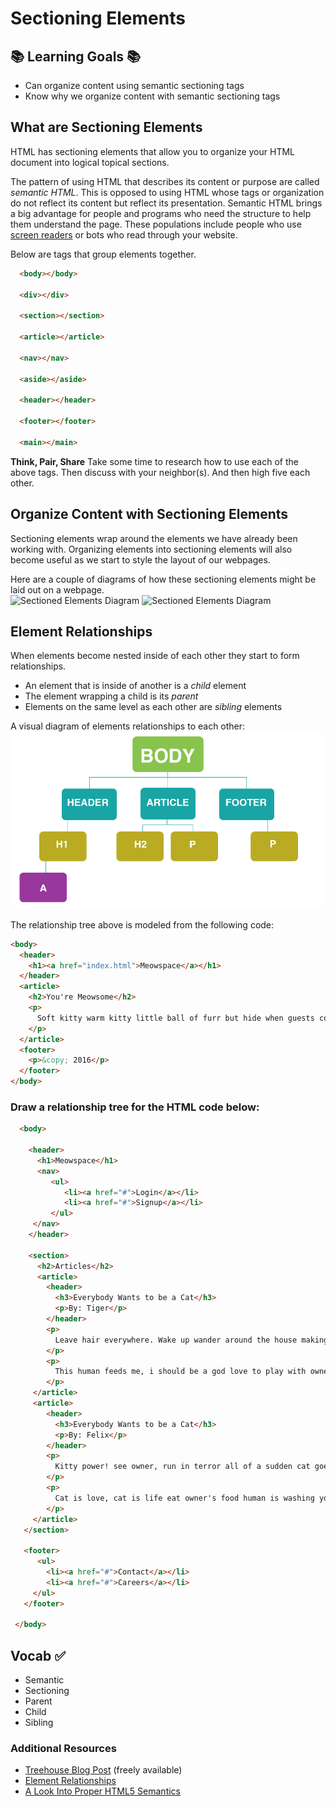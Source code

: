 # Sectioning Elements


## 📚 Learning Goals 📚
- Can organize content using semantic sectioning tags
- Know why we organize content with semantic sectioning tags

## What are Sectioning Elements
HTML has sectioning elements that allow you to organize your HTML document into logical topical sections.

The pattern of using HTML that describes its content or purpose are called *semantic HTML*. This is opposed to using HTML whose tags or organization do not reflect its content but reflect its presentation. Semantic HTML brings a big advantage for people and programs who need the structure to help them understand the page. These populations include people who use [screen readers](http://webaim.org/techniques/screenreader/) or bots who read through your website.


Below are tags that group elements together.

```html
  <body></body>

  <div></div>

  <section></section>

  <article></article>

  <nav></nav>

  <aside></aside>

  <header></header>

  <footer></footer>

  <main></main>
```
**Think, Pair, Share**
Take some time to research how to use each of the above tags. Then discuss with your neighbor(s). And then high five each other.

## Organize Content with Sectioning Elements
Sectioning elements wrap around the elements we have already been working with. Organizing elements into sectioning elements will also become useful as we start to style the layout of our webpages.

Here are a couple of diagrams of how these sectioning elements might be laid out on a webpage.   
![Sectioned Elements Diagram](imgs/section_elements.gif)
![Sectioned Elements Diagram](imgs/section_elements2.png)


## Element Relationships
When elements become nested inside of each other they start to form relationships.
- An element that is inside of another is a _child_ element
- The element wrapping a child is its _parent_
- Elements on the same level as each other are _sibling_ elements

A visual diagram of elements relationships to each other:
![Element Relationship Diagram](imgs/content-hierarchy-diagram.png)

The relationship tree above is modeled from the following code:
```html
<body>
  <header>
    <h1><a href="index.html">Meowspace</a></h1>
  </header>
  <article>
    <h2>You're Meowsome</h2>
    <p>
      Soft kitty warm kitty little ball of furr but hide when guests come over, for gnaw the corn cob purr for no reason. Lies down knock over christmas tree but kitty ipsum dolor sit amet, shed everywhere shed everywhere stretching attack your ankles chase the red dot, hairball run catnip eat the grass sniff or massacre a bird in the living room and then look like the cutest and most innocent animal on the planet, and hide head under blanket so no one can see. Kitty power!
    </p>
  </article>
  <footer>
    <p>&copy; 2016</p>
  </footer>
</body>
```


### Draw a relationship tree for the HTML code below:
```html
  <body>

    <header>
      <h1>Meowspace</h1>
      <nav>
         <ul>
            <li><a href="#">Login</a></li>
            <li><a href="#">Signup</a></li>
         </ul>
     </nav>
    </header>

    <section>
      <h2>Articles</h2>
      <article>
        <header>
          <h3>Everybody Wants to be a Cat</h3>
          <p>By: Tiger</p>
        </header>
        <p>
          Leave hair everywhere. Wake up wander around the house making large amounts of noise jump on top of your human's bed and fall asleep again poop in the plant pot all of a sudden cat goes crazy, so pee in the shoe. Cat is love, cat is life eat owner's food human is washing you why halp oh the horror flee scratch hiss bite or paw at your fat belly.
        </p>
        <p>
          This human feeds me, i should be a god love to play with owner's hair tie. Kitty power! see owner, run in terror all of a sudden cat goes crazy. Attack feet russian blue so intently sniff hand. Leave hair everywhere. Wake up wander around the house making large amounts of noise jump on top of your human's bed and fall asleep again poop in the plant pot. Destroy couch as revenge.
        </p>
     </article>
     <article>
        <header>
          <h3>Everybody Wants to be a Cat</h3>
          <p>By: Felix</p>
        </header>
        <p>
          Kitty power! see owner, run in terror all of a sudden cat goes crazy. Attack feet russian blue so intently sniff hand.
        </p>
        <p>
          Cat is love, cat is life eat owner's food human is washing you why halp oh the horror flee scratch hiss bite or paw at your fat belly.
        </p>
     </article>
   </section>

   <footer>
      <ul>
        <li><a href="#">Contact</a></li>
        <li><a href="#">Careers</a></li>
     </ul>
   </footer>

 </body>
```

## Vocab ✅
  - Semantic
  - Sectioning
  - Parent
  - Child
  - Sibling

### Additional Resources

- [Treehouse Blog Post](http://blog.teamtreehouse.com/use-html5-sectioning-elements) (freely available)
- [Element Relationships](http://www.littlewebhut.com/css/info_element_relationships/)
- [A Look Into Proper HTML5 Semantics](http://www.hongkiat.com/blog/html-5-semantics/)
